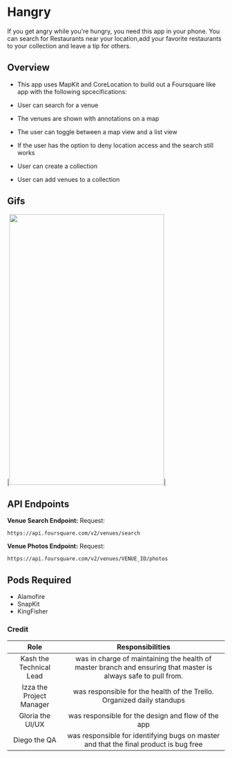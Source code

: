 #  Hangry
If you get angry while you're hungry, you need this app in your phone. You can search for Restaurants near your location,add your favorite restaurants to your collection and leave a tip for others. 

## Overview
- This app uses MapKit and CoreLocation to build out a Foursquare like app with the following spcecifications:

- User can search for a venue

- The venues are shown with annotations on a map

- The user can toggle between a map view and a list view

- If the user has the option to deny location access and the search still works

- User can create a collection

- User can add venues to a collection


## Gifs
|<img src="http://is2.mzstatic.com/image/thumb/Purple128/v4/72/5c/be/725cbe3d-2f3c-3215-202b-2e39a318207a/source/392x696bb.jpg" width="358" height="626">|

## API Endpoints

**Venue Search Endpoint:**
Request:
```
https://api.foursquare.com/v2/venues/search
```

**Venue Photos Endpoint:**
Request:
```
https://api.foursquare.com/v2/venues/VENUE_ID/photos
```
## Pods Required
- Alamofire
- SnapKit
- KingFisher

### Credit


|Role|Responsibilities|
|:-------------:|:------------:|
| Kash the Technical Lead | was in charge of maintaining the health of master branch and ensuring that master is always safe to pull from.|
| Izza the Project Manager | was responsible for the health of the Trello. Organized daily standups |
| Gloria the UI/UX | was responsible for the design and flow of the app |
| Diego the QA | was responsible for identifying bugs on master and that the final product is bug free|

